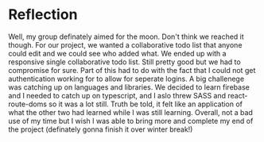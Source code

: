 # Reflection

Well, my group definately aimed for the moon.  Don't think we reached it though.  For our project, we wanted a collaborative todo list that anyone could edit and we could see who added what.  We ended up with a responsive single collaborative todo list.  Still pretty good but we had to compromise for sure.  Part of this had to do with the fact that I could not get authentication working for to allow for seperate logins. A big challenege was catching up on languages and libraries. We decided to learn firebase and I needed to catch up on typescript, and I aslo threw SASS and react-route-doms so it was a lot still.  Truth be told, it felt like an application of what the other two had learned while I was still learning.  Overall, not a bad use of my time but I wish I was able to bring more and complete my end of the project (definately gonna finish it over winter break!)